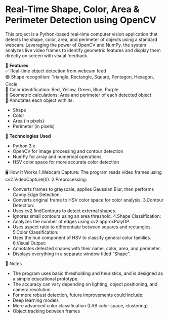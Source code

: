 # Real-Time Shape, Color, Area & Perimeter Detection using OpenCV
This project is a Python-based real-time computer vision application that detects the shape, color, area, and perimeter of objects using a standard webcam. Leveraging the power of OpenCV and NumPy, the system analyzes live video frames to identify geometric features and display them directly on screen with visual feedback.

📸 **Features**  
✅ Real-time object detection from webcam feed  
🟢 Shape recognition: Triangle, Rectangle, Square, Pentagon, Hexagon, Circle  
🎨 Color identification: Red, Yellow, Green, Blue, Purple  
📐 Geometric calculations: Area and perimeter of each detected object  
🧾 Annotates each object with its:
  - Shape
  - Color
  - Area (in pixels)
  - Perimeter (in pixels)

🔧 **Technologies Used**
- Python 3.x
- OpenCV for image processing and contour detection
- NumPy for array and numerical operations
- HSV color space for more accurate color detection

🖥️ How It Works
1.Webcam Capture: The program reads video frames using cv2.VideoCapture(0).
2.Preprocessing:
  - Converts frames to grayscale, applies Gaussian Blur, then performs Canny Edge Detection.
  - Converts original frame to HSV color space for color analysis.
3.Contour Detection:
  - Uses cv2.findContours to detect external shapes.
  - Ignores small contours using an area threshold.
4.Shape Classification:
  - Analyzes the number of edges using cv2.approxPolyDP.
  - Uses aspect ratio to differentiate between squares and rectangles.
5.Color Classification:
  - Uses the hue component of HSV to classify general color families.
6.Visual Output:
  - Annotates detected shapes with their name, color, area, and perimeter.
  - Displays everything in a separate window titled "Shape".

📌 Notes
-  The program uses basic thresholding and heuristics, and is designed as a simple educational prototype.
-  The accuracy can vary depending on lighting, object positioning, and camera resolution.
-  For more robust detection, future improvements could include:
  - Deep learning models
  - More advanced color classification (LAB color space, clustering)
  - Object tracking between frames
